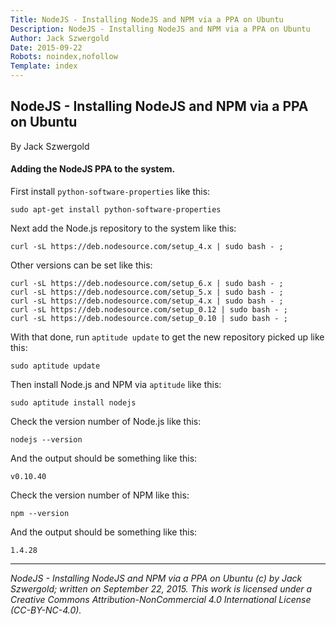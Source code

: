 ```yaml
---
Title: NodeJS - Installing NodeJS and NPM via a PPA on Ubuntu
Description: NodeJS - Installing NodeJS and NPM via a PPA on Ubuntu
Author: Jack Szwergold
Date: 2015-09-22
Robots: noindex,nofollow
Template: index
---
```


## NodeJS - Installing NodeJS and NPM via a PPA on Ubuntu

By Jack Szwergold

#### Adding the NodeJS PPA to the system.

First install `python-software-properties` like this:

    sudo apt-get install python-software-properties

Next add the Node.js repository to the system like this:

    curl -sL https://deb.nodesource.com/setup_4.x | sudo bash - ;

Other versions can be set like this:

    curl -sL https://deb.nodesource.com/setup_6.x | sudo bash - ;
    curl -sL https://deb.nodesource.com/setup_5.x | sudo bash - ;
    curl -sL https://deb.nodesource.com/setup_4.x | sudo bash - ;
    curl -sL https://deb.nodesource.com/setup_0.12 | sudo bash - ;
    curl -sL https://deb.nodesource.com/setup_0.10 | sudo bash - ;

With that done, run `aptitude update` to get the new repository picked up like this:

    sudo aptitude update

Then install Node.js and NPM via `aptitude` like this:

    sudo aptitude install nodejs

Check the version number of Node.js like this:

    nodejs --version

And the output should be something like this:

    v0.10.40

Check the version number of NPM like this:

    npm --version

And the output should be something like this:

    1.4.28

***

*NodeJS - Installing NodeJS and NPM via a PPA on Ubuntu (c) by Jack Szwergold; written on September 22, 2015. This work is licensed under a Creative Commons Attribution-NonCommercial 4.0 International License (CC-BY-NC-4.0).*